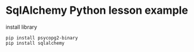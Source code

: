 # SqlAlchemy Python lesson example  
      
install library   
        
```
pip install psycopg2-binary   
pip install sqlalchemy  
``` 
     
  
 
 
